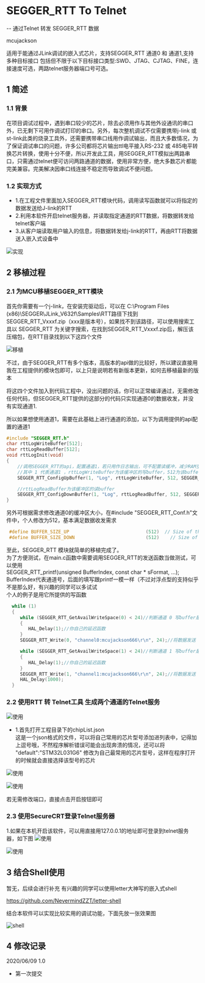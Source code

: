 # SEGGER_RTT To Telnet  

-- 通过Telnet 转发 SEGGER_RTT 数据

mcujackson

适用于能通过JLink调试的嵌入式芯片，支持SEGGER_RTT 通道0 和 通道1,支持多种目标接口
包括但不限于以下目标接口类型:SWD、JTAG、CJTAG、FINE，连接速度可选，两路telnet服务器端口号可选。

## 1 简述

### 1.1 背景

在项目调试过程中，遇到串口较少的芯片，除去必须用作与其他外设通讯的串口外，已无剩下可用作调试打印的串口。另外，每次整机调试不仅需要携带j-link 或 st-link此类的烧录工具外，还需要携带串口线用作调试输出，而且大多数情况，为了保证调试串口的问题，许多公司都将芯片输出ttl电平接入RS-232 或 485电平转换芯片转换，使用十分不便，所以开发此工具，用SEGGER_RTT模拟出两路串口，只需通过telnet便可访问两路通道的数据，使用非常方便，绝大多数芯片都能完美兼容。完美解决因串口线连接不稳定而导致调试不便问题。

### 1.2 实现方式

+ 1.在工程文件里面加入SEGGER_RTT模块代码，调用读写函数就可以将指定的数据发送给J-link的RTT
+ 2.利用本软件开启telnet服务器，并读取指定通道的RTT数据，将数据转发给telnet客户端
+ 3.从客户端读取用户输入的信息，将数据转发给j-link的RTT，再由RTT将数据送入嵌入式设备中

![实现](doc/技术原理图.png)  

## 2 移植过程  

### 2.1 为MCU移植SEGGER_RTT模块  

首先你需要有一个j-link，在安装完驱动后，可以在
C:\Program Files (x86)\SEGGER\JLink_V632f\Samples\RTT路径下找到
SEGGER_RTT_Vxxxf.zip（xxx是版本号），如果找不到该路径，可以使用搜索工具以 SEGGER_RTT 为关键字搜索，在找到SEGGER_RTT_Vxxxf.zip后，解压该压缩包，在RTT目录找到以下这四个文件  

![移植](doc/RTT模块代码.png)  

不过，由于SEGGER_RTT有多个版本，高版本的api做的比较好，所以建议直接用我在工程提供的模块包即可，以上只是说明若有新版本更新，如何去移植最新的版本  

将这四个文件加入到代码工程中，没出问题的话，你可以正常编译通过，无需修改任何代码，但SEGGER_RTT提供的这部分的代码只实现通道0的数据收发，并没有实现通道1.  

所以如果想使用通道1，需要在此基础上进行通道的添加，以下为调用提供的api配置的通道1

```c
#include "SEGGER_RTT.h"
char rttLogWriteBuffer[512];
char rttLogReadBuffer[512];
void rttLogInit(void)
{
    //调用SEGGER_RTT的api，配置通道1，若只用作日志输出，可不配置读缓冲，减少RAM空间
    //其中 1 代表通道1 ，rttLogWriteBuffer为该缓冲区的写buffer，512为该buffer的大小,"Log"代表通道1的名字
    SEGGER_RTT_ConfigUpBuffer(1, "Log", rttLogWriteBuffer, 512, SEGGER_RTT_MODE_DEFAULT);//配置写缓冲

    //rttLogReadBuffer为该缓冲区的读buffer
    SEGGER_RTT_ConfigDownBuffer(1, "Log", rttLogReadBuffer, 512, SEGGER_RTT_MODE_DEFAULT);//配置读缓冲
}
```

另外可根据需求修改通道0的缓冲区大小，在#include "SEGGER_RTT_Conf.h"文件中，个人修改为512，基本满足数据收发需求

```c
 #define BUFFER_SIZE_UP                            (512)  // Size of the buffer for terminal output of target, up to host (Default: 1k)
 #define BUFFER_SIZE_DOWN                          (512)    // Size of the buffer for terminal input to target from host (Usually keyboard input) (Default: 16)
 ```

至此，SEGGER_RTT 模块就简单的移植完成了。  
为了方便测试，在main.c函数中需要调用SEGGER_RTT的发送函数当做测试，可以使用  
SEGGER_RTT_printf(unsigned BufferIndex, const char * sFormat, ...);
BufferIndex代表通道号，后面的填写跟printf一模一样（不过对浮点型的支持似乎不是那么好，有兴趣的同学可以多试试  
个人的例子是用它所提供的写函数

```c
  while (1)
  {
     while (SEGGER_RTT_GetAvailWriteSpace(0) < 24)//判断通道 0 写buffer是否有足够的空间写
     {
        HAL_Delay(1);//你自己的延迟函数
     }
     SEGGER_RTT_Write(0, "channel0:mcujackson666\r\n", 24);//将数据发送

     while (SEGGER_RTT_GetAvailWriteSpace(1) < 24)//判断通道 1 写buffer是否有足够的空间写
     {
        HAL_Delay(1);//你自己的延迟函数
     }
     SEGGER_RTT_Write(1, "channel1:mcujackson666\r\n", 24);//将数据发送
     HAL_Delay(1000);
  }
 ```  

### 2.2 使用RTT 转 Telnet工具 生成两个通道的Telnet服务  

![使用](doc/工具截图.png)
  
+ 1.首先打开工程目录下的chipList.json  
   这是一个json格式的文件，可以将自己常用的芯片型号添加进列表中，记得加上逗号哦，不然程序解析错误可能会出现奔溃的情况，还可以将  "default":"STM32L031G6"  修改为自己最常用的芯片型号，这样在程序打开的时候就会直接选择该型号的芯片  

![使用](doc/json文件说明.png)

![使用](doc/芯片列表.png)

若无需修改端口，直接点击开启按钮即可

### 2.3 使用SecureCRT登录Telnet服务器  

1.如果在本机开启该软件，可以用直接用127.0.0.1的地址即可登录到telnet服务器，如下图
![使用](doc/SecureCRT使用教程1.png)

![使用](doc/结果图.bmp)

## 3 结合Shell使用

暂无，后续会进行补充
有兴趣的同学可以使用letter大神写的嵌入式shell  

https://github.com/NevermindZZT/letter-shell  

结合本软件可以实现比较实用的调试功能，下面先放一张效果图  

![shell](doc/shell效果图.png)

## 4 修改记录

2020/06/09 1.0  

- 第一次提交  
